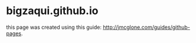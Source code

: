 bigzaqui.github.io
=====================
this page was created using this guide: <http://jmcglone.com/guides/github-pages>.
